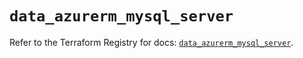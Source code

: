 # `data_azurerm_mysql_server`

Refer to the Terraform Registry for docs: [`data_azurerm_mysql_server`](https://registry.terraform.io/providers/hashicorp/azurerm/3.114.0/docs/data-sources/mysql_server).

